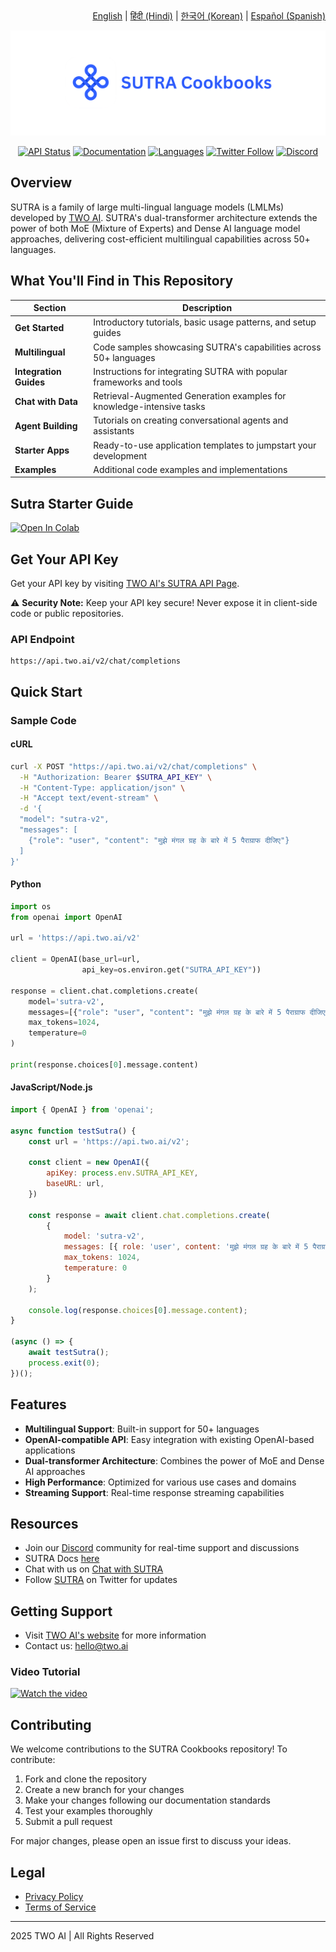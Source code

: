 
<div align="right">
  <a href="README.md">English</a> |
  <a href="README.hi.md">हिंदी (Hindi)</a> |
  <a href="README.ko.md">한국어 (Korean)</a> |
  <a href="README.es.md">Español (Spanish)</a>
</div>

<p align="center">
  <img src="https://github.com/Shubhwithai/Sutra_Cookbooks/blob/main/images/SUTRA%20Cookbooks%20(1).svg" alt="SUTRA Banner" width="800"/>
</p>

<p align="center">
  <a href="https://developer.two.ai/"><img src="https://img.shields.io/badge/API-Active-success.svg" alt="API Status"></a>
  <a href="https://docs.two.ai/"><img src="https://img.shields.io/badge/Docs-Available-blue.svg" alt="Documentation"></a>
  <a href="https://www.two.ai/sutra"><img src="https://img.shields.io/badge/Languages-50%2B-orange.svg" alt="Languages"></a>
  <a href="https://x.com/sutra_dev"><img src="https://img.shields.io/twitter/follow/sutra_dev?style=social" alt="Twitter Follow"></a>
  <a href="https://discord.com/invite/NK9h6MFpxF"><img src="https://img.shields.io/badge/Discord-Join%20Us-7289DA?logo=discord&logoColor=white" alt="Discord"></a>
</p>

## Overview

SUTRA is a family of large multi-lingual language models (LMLMs) developed by [TWO AI](https://www.two.ai). SUTRA's dual-transformer architecture extends the power of both MoE (Mixture of Experts) and Dense AI language model approaches, delivering cost-efficient multilingual capabilities across 50+ languages.

## What You'll Find in This Repository

| Section | Description |
|---------|-------------|
| **Get Started** | Introductory tutorials, basic usage patterns, and setup guides |
| **Multilingual** | Code samples showcasing SUTRA's capabilities across 50+ languages |
| **Integration Guides** | Instructions for integrating SUTRA with popular frameworks and tools |
| **Chat with Data** | Retrieval-Augmented Generation examples for knowledge-intensive tasks |
| **Agent Building** | Tutorials on creating conversational agents and assistants |
| **Starter Apps** | Ready-to-use application templates to jumpstart your development |
| **Examples** | Additional code examples and implementations |

## Sutra Starter Guide

[![Open In Colab](https://colab.research.google.com/assets/colab-badge.svg)](https://colab.research.google.com/drive/1j7B8mDIU8KMZ_IB-oaL_qLqXmWYYh0Xu)


## Get Your API Key

Get your API key by visiting [TWO AI's SUTRA API Page](https://developer.two.ai/).

⚠️ **Security Note:** Keep your API key secure! Never expose it in client-side code or public repositories.

### API Endpoint

```
https://api.two.ai/v2/chat/completions
```

## Quick Start

### Sample Code

#### cURL

```bash
curl -X POST "https://api.two.ai/v2/chat/completions" \
  -H "Authorization: Bearer $SUTRA_API_KEY" \
  -H "Content-Type: application/json" \
  -H "Accept text/event-stream" \
  -d '{
  "model": "sutra-v2",
  "messages": [
    {"role": "user", "content": "मुझे मंगल ग्रह के बारे में 5 पैराग्राफ दीजिए"}
  ]
}'
```

#### Python

```python
import os
from openai import OpenAI

url = 'https://api.two.ai/v2'

client = OpenAI(base_url=url,
                api_key=os.environ.get("SUTRA_API_KEY"))

response = client.chat.completions.create(
    model='sutra-v2',
    messages=[{"role": "user", "content": "मुझे मंगल ग्रह के बारे में 5 पैराग्राफ दीजिए"}],
    max_tokens=1024,
    temperature=0
)

print(response.choices[0].message.content)
```

#### JavaScript/Node.js

```javascript
import { OpenAI } from 'openai';

async function testSutra() {
    const url = 'https://api.two.ai/v2';

    const client = new OpenAI({
        apiKey: process.env.SUTRA_API_KEY,
        baseURL: url,
    })

    const response = await client.chat.completions.create(
        {
            model: 'sutra-v2',
            messages: [{ role: 'user', content: 'मुझे मंगल ग्रह के बारे में 5 पैराग्राफ दीजिए' }],
            max_tokens: 1024,
            temperature: 0
        }
    );

    console.log(response.choices[0].message.content);
}

(async () => { 
    await testSutra(); 
    process.exit(0); 
})();
```

## Features

- **Multilingual Support**: Built-in support for 50+ languages
- **OpenAI-compatible API**: Easy integration with existing OpenAI-based applications
- **Dual-transformer Architecture**: Combines the power of MoE and Dense AI approaches
- **High Performance**: Optimized for various use cases and domains
- **Streaming Support**: Real-time response streaming capabilities

## Resources

- Join our [Discord](https://discord.com/invite/NK9h6MFpxF) community for real-time support and discussions
- SUTRA Docs [here](https://docs.two.ai)
- Chat with us on [Chat with SUTRA](https://chat.two.ai/)
- Follow [SUTRA](https://twitter.com/sutra_dev) on Twitter for updates


## Getting Support

- Visit [TWO AI's website](https://www.two.ai) for more information
- Contact us: hello@two.ai


### Video Tutorial

[![Watch the video](https://img.youtube.com/vi/c_eKp1E48DE/maxresdefault.jpg)](https://www.youtube.com/watch?v=c_eKp1E48DE)

## Contributing

We welcome contributions to the SUTRA Cookbooks repository! To contribute:

1. Fork and clone the repository
2. Create a new branch for your changes
3. Make your changes following our documentation standards
4. Test your examples thoroughly
5. Submit a pull request

For major changes, please open an issue first to discuss your ideas.


## Legal

- [Privacy Policy](https://two.ai/legal/privacy)
- [Terms of Service](https://two.ai/legal/terms)

---

 2025 TWO AI | All Rights Reserved

